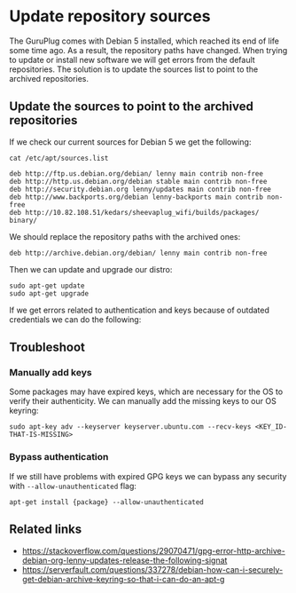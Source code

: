 # Update repository sources

The GuruPlug comes with Debian 5 installed, which reached its end of life some time ago. As a result, the repository paths have changed. When trying to update or install new software we will get errors from the default repositories. The solution is to update the sources list to point to the archived repositories.

## Update the sources to point to the archived repositories

If we check our current sources for Debian 5 we get the following:

```console
cat /etc/apt/sources.list

deb http://ftp.us.debian.org/debian/ lenny main contrib non-free
deb http://http.us.debian.org/debian stable main contrib non-free
deb http://security.debian.org lenny/updates main contrib non-free
deb http://www.backports.org/debian lenny-backports main contrib non-free
deb http://10.82.108.51/kedars/sheevaplug_wifi/builds/packages/ binary/
```

We should replace the repository paths with the archived ones:

```console
deb http://archive.debian.org/debian/ lenny main contrib non-free
```

Then we can update and upgrade our distro:

```console
sudo apt-get update
sudo apt-get upgrade
```


If we get errors related to authentication and keys because of outdated credentials we can do the following:

## Troubleshoot

### Manually add keys

Some packages may have expired keys, which are necessary for the OS to verify their authenticity. We can manually add the missing keys to our OS keyring:

```console
sudo apt-key adv --keyserver keyserver.ubuntu.com --recv-keys <KEY_ID-THAT-IS-MISSING>
```

### Bypass authentication

If we still have problems with expired GPG keys we can bypass any security with `--allow-unauthenticated` flag:

```console
apt-get install {package} --allow-unauthenticated
```

## Related links
- https://stackoverflow.com/questions/29070471/gpg-error-http-archive-debian-org-lenny-updates-release-the-following-signat
- https://serverfault.com/questions/337278/debian-how-can-i-securely-get-debian-archive-keyring-so-that-i-can-do-an-apt-g